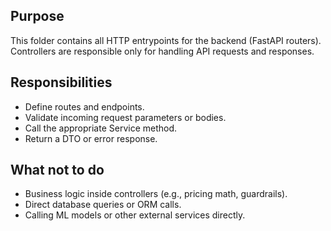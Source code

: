 ## Purpose
This folder contains all HTTP entrypoints for the backend (FastAPI routers).  
Controllers are responsible only for handling API requests and responses.

## Responsibilities
- Define routes and endpoints.
- Validate incoming request parameters or bodies.
- Call the appropriate Service method.
- Return a DTO or error response.

## What not to do
- Business logic inside controllers (e.g., pricing math, guardrails).
- Direct database queries or ORM calls.
- Calling ML models or other external services directly.